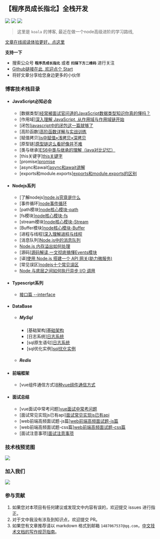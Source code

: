 ## 【程序员成长指北】全栈开发

[<img src="https://img.shields.io/badge/%E6%8E%98%E9%87%91-7k-42b983.svg">](https://juejin.im/user/5cf288385188254abb110e3b)
[<img src="https://img.shields.io/badge/思否-2.5k-42b983.svg">](https://segmentfault.com/u/na_5a545653c24d9)
[<img src="https://img.shields.io/badge/慕课-认证作者-42b983.svg">](https://segmentfault.com/u/na_5a545653c24d9)

> 这里是 `koala` 的博客, 最近在做一个node高级进阶的学习路线,
 
[文章在线阅读体验更好，点这里](http://www.inode.club) 



**支持一下**
- 搜索公众号 **```程序员成长指北```** 或者 **```扫描下方二维码```** 进行关注
- [Github链接在此, 欢迎点个 Start](https://github.com/koala-coding/goodBlog)
- 将好文章分享给您身边更多的小伙伴


### 博客技术栈目录
- #### JavaScript必知必会
  - [数据类型][经常被面试官问道的JavaScript数据类型知识你真的懂吗？](/docs/webframe/javascript/datatype.md)
  - [作用域][深入理解 JavaScript, 从作用域与作用域链开始](/docs/webframe/javascript/scoped.md)
  - [闭包][javascript中的闭包这一篇就够了](/docs/javascript/webframe/closure.md)
  - [高阶函数][高阶函数详解与实战训练](/docs/webframe/javascript/higherFunc.md)
  - [赋值拷贝][js中赋值•浅拷贝•深拷贝](/docs/webframe/javascript/copy.md)
  - [原型链][原型链这么看好像并不难](/docs/webframe/javascript/prototype.md)
  - [类与继承][ES6中类与继承的理解（java对比记忆）](/docs/webframe/es6/classInherit.md)
  - [this关键字][this关键字](/docs/webframe/javascript/this.md)
  - [promise][promise](/docs/webframe/es6/promise.md)
  - [async和await][async和await讲解](/docs/webframe/es6/async-await.md)
  - [exports和module.exports][exports和module.exports的区别](/docs/webframe/javascript/exports.md)  

- #### Nodejs系列
  - [了解nodejs][node.js究竟是什么](/docs/node/what.md)
  - [事件循环][node事件循环](/docs/node/eventLoop.md)
  - [path模块][node核心模块-path](/docs/node/path.md)
  - [fs模块][node核心模块-fs](/docs/node/fs.md)
  - [stream模块][node核心模块-Stream](/docs/node/stream.md)
  - [Buffer模块][node核心模块-Buffer](/docs/node/buffer.md)
  - [进程与线程][深入理解进程与线程](/docs/node/processAndThread.md)
  - [消息队列][Node.js中的消息队列](/docs/node/queue.md)
  - [Node.js 内存溢出如何处理](/docs/node/overflow.md)
  - [源码][源码解读,一文彻底搞懂Events模块](/docs/node/events.md)
  - [译][使用 Node.js 搭建一个 API 网关(助力微服务)](/docs/node/APIGateway.md)
  - [常见误区][nodejs十个常见误区](/docs/node/errors.md)
  - [Node 与底层之间如何执行异步 I/O 调用](/docs/node/AsyncIO.md)

  
- #### Typescript系列
    - [接口篇 --interface](/docs/typescript/interface.md)

- #### DataBase
  - ##### MySql
    - [基础架构][基础架构](/docs/database/mysql/baseFrame.md)
    - [日志系统][日志系统](/docs/database/mysql/logSystem.md)
    - [sql原生语句][日志系统](/docs/database/mysql/sql.md)
    - [sql优化实例][sql优化实例](/docs/database/mysql/optimize.md)
  - ##### Redis
- #### 前端框架
  - [vue组件通信方式][8种vue组件通信方式](/docs/webframe/vue/messageWays.md)
  
- #### 面试总结
  - [vue面试中常考问题][vue面试中常考问题](/docs/interview/vue.md)
  - [面试常见实现js已有api][面试常见实现js已有api](/docs/interview/rewriteJs.md)
  - [web前端高频面试题-js篇][web前端高频面试题-js篇](/docs/interview/js10.md)
  - [web前端高频面试题-css篇][web前端高频面试题-css篇](/docs/interview/css.md)
  - [面试注意事项][面试注意事项](/docs/interview/notes.md)
  

### 技术栈预览图
![](http://img.xiaogangzai.cn/way.jpg)

### 加入我们
![](http://img.xiaogangzai.cn/follow.gif)

### 参与贡献

1. 如果您对本项目有任何建议或发现文中内容有误的，欢迎提交 issues 进行指正。
2. 对于文中我没有涉及到知识点，欢迎提交 PR。
3. 如果您有文章推荐请以 markdown 格式到邮箱 `1487067537@qq.com`，[中文技术文档的写作规范指南](https://github.com/ruanyf/document-style-guide)。

